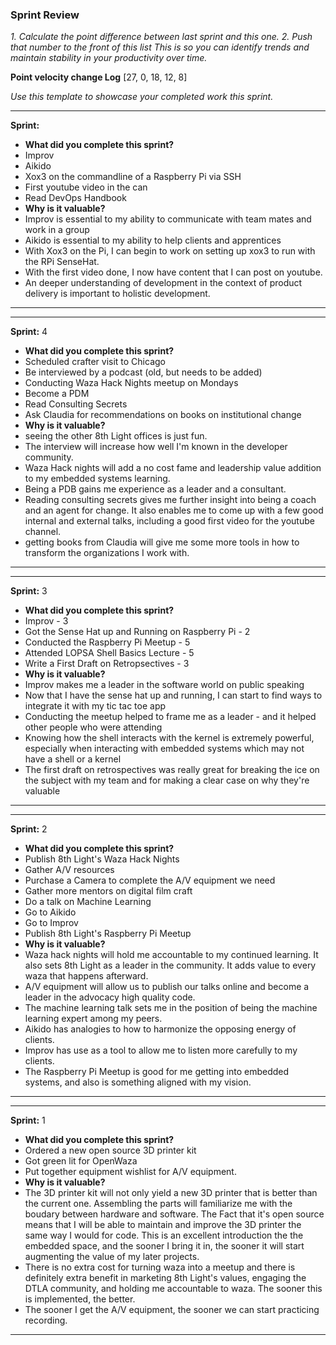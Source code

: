 ### Sprint Review

_1. Calculate the point difference between last sprint and this one._
_2. Push that number to the front of this list_
_This is so you can identify trends and maintain stability in your productivity over time._

__Point velocity change Log__ [27, 0, 18, 12, 8]

_Use this template to showcase your completed work this sprint._
***
__Sprint:__
 - __What did you complete this sprint?__
  - Improv
  - Aikido
  - Xox3 on the commandline of a Raspberry Pi via SSH
  - First youtube video in the can
  - Read DevOps Handbook
 - __Why is it valuable?__
  - Improv is essential to my ability to communicate with team mates and work in a group
  - Aikido is essential to my ability to help clients and apprentices
  - With Xox3 on the Pi, I can begin to work on setting up xox3 to run with the RPi SenseHat.
  - With the first video done, I now have content that I can post on youtube.
  - An deeper understanding of development in the context of product delivery is important to holistic development.
***

***
__Sprint:__ 4
 - __What did you complete this sprint?__
  - Scheduled crafter visit to Chicago
  - Be interviewed by a podcast (old, but needs to be added)
  - Conducting Waza Hack Nights meetup on Mondays
  - Become a PDM
  - Read Consulting Secrets
  - Ask Claudia for recommendations on books on institutional change
 - __Why is it valuable?__
  - seeing the other 8th Light offices is just fun.
  - The interview will increase how well I'm known in the developer community.
  - Waza Hack nights will add a no cost fame and leadership value addition to my embedded systems learning.
  - Being a PDB gains me experience as a leader and a consultant.
  - Reading consulting secrets gives me further insight into being a coach and an agent for change. It also enables me to come up with a few good internal and external talks, including a good first video for the youtube channel.
  - getting books from Claudia will give me some more tools in how to transform the organizations I work with.
***

***
__Sprint:__ 3
 - __What did you complete this sprint?__
  - Improv - 3
  - Got the Sense Hat up and Running on Raspberry Pi - 2
  - Conducted the Raspberry Pi Meetup - 5
  - Attended LOPSA Shell Basics Lecture - 5
  - Write a First Draft on Retropsectives - 3
 - __Why is it valuable?__
  - Improv makes me a leader in the software world on public speaking
  - Now that I have the sense hat up and running, I can start to find ways to integrate it with my tic tac toe app
  - Conducting the meetup helped to frame me as a leader - and it helped other people who were attending
  - Knowing how the shell interacts with the kernel is extremely powerful, especially when interacting with embedded systems which may not have a shell or a kernel
  - The first draft on retrospectives was really great for breaking the ice on the subject with my team and for making a clear case on why they're valuable
***

***
__Sprint:__ 2
 - __What did you complete this sprint?__
  - Publish 8th Light's Waza Hack Nights
  - Gather A/V resources
  - Purchase a Camera to complete the A/V equipment we need
  - Gather more mentors on digital film craft
  - Do a talk on Machine Learning
  - Go to Aikido
  - Go to Improv
  - Publish 8th Light's Raspberry Pi Meetup
 - __Why is it valuable?__
  - Waza hack nights will hold me accountable to my continued learning. It also sets 8th Light as a leader in the community. It adds value to every waza that happens afterward.
  - A/V equipment will allow us to publish our talks online and become a leader in the advocacy high quality code.
  - The machine learning talk sets me in the position of being the machine learning expert among my peers.
  - Aikido has analogies to how to harmonize the opposing energy of clients.
  - Improv has use as a tool to allow me to listen more carefully to my clients.
  - The Raspberry Pi Meetup is good for me getting into embedded systems, and also is something aligned with my vision.
***

***
__Sprint:__ 1
 - __What did you complete this sprint?__
  - Ordered a new open source 3D printer kit
  - Got green lit for OpenWaza
  - Put together equipment wishlist for A/V equipment.
 - __Why is it valuable?__
  - The 3D printer kit will not only yield a new 3D printer that is better than the current one. Assembling the parts will familiarize me with the boudary between hardware and software. The Fact that it's open source means that I will be able to maintain and improve the 3D printer the same way I would for code. This is an excellent introduction the the embedded space, and the sooner I bring it in, the sooner it will start augmenting the value of my later projects.
  - There is no extra cost for turning waza into a meetup and there is definitely extra benefit in marketing 8th Light's values, engaging the DTLA community, and holding me accountable to waza. The sooner this is implemented, the better.
  - The sooner I get the A/V equipment, the sooner we can start practicing recording.
***

